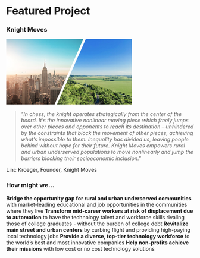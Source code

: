 # **Featured Project**
### **Knight Moves**
![urban-rural](/assets/urban-suburban.png)
> _"In chess, the knight operates strategically from the center of the board. It’s the innovative nonlinear moving piece which freely jumps over other pieces and opponents to reach its destination – unhindered by the constraints that block the movement of other pieces, achieving what’s impossible to them. Inequality has divided us, leaving people behind without hope for their future. Knight Moves empowers rural and urban underserved populations to move nonlinearly and jump the barriers blocking their socioeconomic inclusion."_

Linc Kroeger, Founder, Knight Moves
### How might we...
**Bridge the opportunity gap for rural and urban underserved communities** with market-leading educational and job opportunities in the communities where they live
**Transform mid-career workers at risk of displacement due to automation** to have the technology talent and workforce skills rivaling those of college graduates - without the burden of college debt
**Revitalize main street and urban centers** by curbing flight and providing high-paying local technology jobs
**Provide a diverse, top-tier technology workforce** to the world’s best and most innovative companies
**Help non-profits achieve their missions** with low cost or no cost technology solutions
